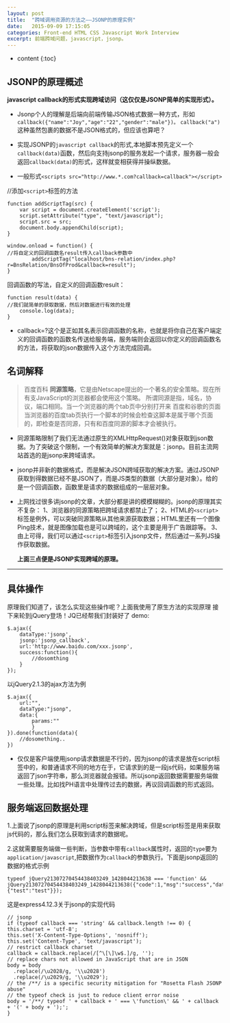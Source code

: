 ```yaml
---
layout: post
title:  "跨域调用资源的方法之——JSONP的原理实例"
date:   2015-09-09 17:15:05
categories: Front-end HTML CSS Javascript Work Interview
excerpt: 前端跨域问题，javascript，jsonp。
---
```


* content
{:toc}



## JSONP的原理概述



**javascript callback的形式实现跨域访问（这仅仅是JSONP简单的实现形式）。**


* Jsonp个人的理解是后端向前端传输JSON格式数据一种方式，形如 `callback({"name":"Joy","age":"22","gender":"male"})。`
`callback("a")` 这种虽然包裹的数据不是JSON格式的，但应该也算吧？

* 实现JSONP的`javascript callback`的形式,本地脚本预先定义一个`callback(data)`函数，然后向支持jsonp的服务发起一个请求，服务器一般会返回`callback(data)`的形式，这样就变相获得并操纵数据。

* 一般形式`<scripts src="http://www.*.com?callback=callback"></script>`

//添加`<script>`标签的方法

    function addScriptTag(src) {
        var script = document.createElement('script');
        script.setAttribute("type", "text/javascript");
        script.src = src;
        document.body.appendChild(script);
    }
    
    window.onload = function() {
    //将自定义的回调函数名result传入callback参数中
            addScriptTag("localhost/bns-relation/index.php?r=BnsRelation/BnsOfProd&callback=result");
    }        
回调函数的写法，自定义的回调函数result：

            
    function result(data) {
    //我们就简单的获取数据，然后对数据进行有效的处理
        console.log(data);
    }
        

+ callback=?这个是正如其名表示回调函数的名称，也就是将你自己在客户端定义的回调函数的函数名传送给服务端，服务端则会返回以你定义的回调函数名的方法，将获取的json数据传入这个方法完成回调。


## 名词解释       


>百度百科
**同源策略**，它是由Netscape提出的一个著名的安全策略。现在所有支JavaScript的浏览器都会使用这个策略。
所谓同源是指，域名，协议，端口相同。当一个浏览器的两个tab页中分别打开来 百度和谷歌的页面当浏览器的百度tab页执行一个脚本的时候会检查这脚本是属于哪个页面的，即检查是否同源，只有和百度同源的脚本才会被执行。



- 同源策略限制了我们无法通过原生的XMLHttpRequest()对象获取到json数据。为了突破这个限制，一个有效简单的解决方案就是：jsonp。目前主流网站首选的是jsonp来跨域请求。


- jsonp并非新的数据格式，而是解决JSON跨域获取的解决方案。通过JSONP获取到得数据已经不是JSON了，而是JS类型的数据（大部分是对象）。给的是一个回调函数，函数里是请求的数据组成的一层层对象。


- 上网找过很多讲jsonp的文章，大部分都是讲的模模糊糊的。jsonp的原理其实不复杂：
    1、浏览器的同源策略把跨域请求都禁止了；
    2、HTML的`<script>`标签是例外，可以突破同源策略从其他来源获取数据；HTML里还有一个图像Ping技术，就是图像加载也是可以跨域的，这个主要是用于广告跟踪等。
    3、由上可得，我们可以通过`<script>`标签引入jsonp文件，然后通过一系列JS操作获取数据。             

    **上面三点便是JSONP实现跨域的原理。** 

---

## 具体操作

原理我们知道了，该怎么实现这些操作呢？上面我使用了原生方法的实现原理
接下来轮到jQuery登场！JQ已经帮我们封装好了
demo:

    $.ajax({
        dataType:'jsonp',
        jsonp:'jsonp_callback',
        url:'http://www.baidu.com/xxx.jsonp',
        success:function(){
            //dosomthing
        }
    });



以jQuery2.1.3的ajax方法为例

    $.ajax({
        url:"",
        dataType:"jsonp",
        data:{
            params:""
            }
    }).done(function(data){
        //dosomething..
    })
    
- 仅仅是客户端使用jsonp请求数据是不行的，因为jsonp的请求是放在script标签中的，和普通请求不同的地方在于，它请求到的是一段js代码，如果服务端返回了json字符串，那么浏览器就会报错。所以jsonp返回数据需要服务端做一些处理。比如找PH语言中处理传过去的数据，再议回调函数的形式返回。


## 服务端返回数据处理         


1.上面说了jsonp的原理是利用script标签来解决跨域，但是script标签是用来获取js代码的，那么我们怎么获取到请求的数据呢。

2.这就需要服务端做一些判断，当参数中带有`callback`属性时，返回的`type`要为`application/javascript`,把数据作为`callback`的参数执行。下面是jsonp返回的数据的格式示例

    typeof jQuery21307270454438403249_1428044213638 === 'function' && jQuery21307270454438403249_1428044213638({"code":1,"msg":"success","data":{"test":"test"}});


这是express4.12.3关于jsonp的实现代码

    // jsonp
    if (typeof callback === 'string' && callback.length !== 0) {
    this.charset = 'utf-8';
    this.set('X-Content-Type-Options', 'nosniff');
    this.set('Content-Type', 'text/javascript');
    // restrict callback charset
    callback = callback.replace(/[^\[\]\w$.]/g, '');
    // replace chars not allowed in JavaScript that are in JSON
    body = body
      .replace(/\u2028/g, '\\u2028')
      .replace(/\u2029/g, '\\u2029');
    // the /**/ is a specific security mitigation for "Rosetta Flash JSONP abuse"
    // the typeof check is just to reduce client error noise
    body = '/**/ typeof ' + callback + ' === \'function\' && ' + callback + '(' + body + ');';
    }

